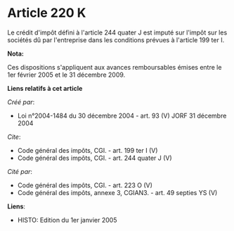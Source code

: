 # Article 220 K

Le crédit d'impôt défini à l'article 244 quater J est imputé sur l'impôt sur les sociétés dû par l'entreprise dans les
conditions prévues à l'article 199 ter I.

**Nota:**

Ces dispositions s'appliquent aux avances remboursables émises entre le 1er février 2005 et le 31 décembre 2009.

**Liens relatifs à cet article**

_Créé par_:

  - Loi n°2004-1484 du 30 décembre 2004 - art. 93 (V) JORF 31 décembre 2004

_Cite_:

  - Code général des impôts, CGI. - art. 199 ter I (V)
  - Code général des impôts, CGI. - art. 244 quater J (V)

_Cité par_:

  - Code général des impôts, CGI. - art. 223 O (V)
  - Code général des impôts, annexe 3, CGIAN3. - art. 49 septies YS (V)

**Liens**:

  - HISTO: Edition du 1er janvier 2005

